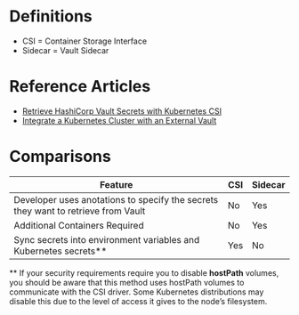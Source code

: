 # Definitions

- CSI = Container Storage Interface
- Sidecar = Vault Sidecar

# Reference Articles

- [Retrieve HashiCorp Vault Secrets with Kubernetes CSI](https://www.hashicorp.com/blog/retrieve-hashicorp-vault-secrets-with-kubernetes-csi)
- [Integrate a Kubernetes Cluster with an External Vault](https://learn.hashicorp.com/tutorials/vault/kubernetes-external-vault)

# Comparisons

|Feature | CSI  | Sidecar  |
|---|---|---|
| Developer uses anotations to specify the secrets they want to retrieve from Vault |  No  | Yes  |
| Additional Containers Required | No | Yes |
| Sync secrets into environment variables and Kubernetes secrets** | Yes | No |


** If your security requirements require you to disable **hostPath** volumes, you should be aware that this method uses hostPath volumes to communicate with the CSI driver. Some Kubernetes distributions may disable this due to the level of access it gives to the node’s filesystem.

